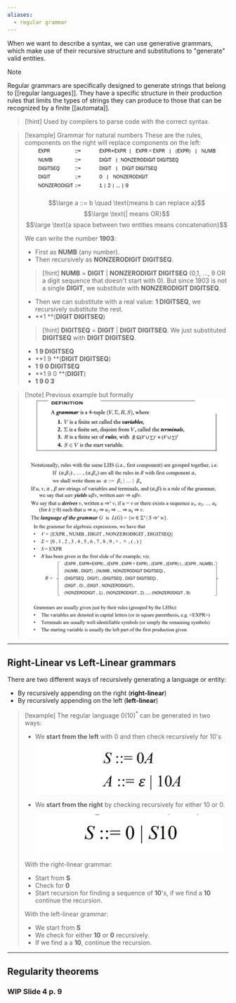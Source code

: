 ```yaml
---
aliases:
  - regular grammar
---
```

When we want to describe a syntax, we can use generative grammars, which make use of their recursive structure and substitutions to "generate" valid entities.

> [!note]
> Regular grammars are specifically designed to generate strings that belong to [[regular languages]]. They have a specific structure in their production rules that limits the types of strings they can produce to those that can be recognized by a finite [[automata]].

> [!hint]
> Used by compilers to parse code with the correct syntax.

> [!example] Grammar for natural numbers
> These are the rules, components on the right will replace components on the left:
> ![](../z_images/Pasted%20image%2020241117160130.png)
> 
> $$\large a ::= b \quad \text{means b can replace a}$$
> $$\large \text{| means OR}$$
> $$\large \text{a space between two entities means concatenation}$$
> 
> We can write the number **1903**:
> - First as **NUMB** (any number).
> - Then recursively as **NONZERODIGIT DIGITSEQ**.
> > [!hint]
> > **NUMB** = **DIGIT** | **NONZERODIGIT DIGITSEQ** (0,1, ..., 9 OR a digit sequence that doesn't start with 0).
> > But since 1903 is not a single **DIGIT**, we substitute with **NONZERODIGIT DIGITSEQ**.
> - Then we can substitute with a real value: **1 DIGITSEQ**, we recursively substitute the rest.
> - **1 **(**DIGIT DIGITSEQ**)
> > [!hint]
> > **DIGITSEQ** = **DIGIT** | **DIGIT DIGITSEQ**.
> > We just substituted **DIGITSEQ** with **DIGIT DIGITSEQ**.
> - **1 9 DIGITSEQ**
> - **1 9 **(**DIGIT DIGITSEQ**)
> - **1 9 0 DIGITSEQ**
> - **1 9 0 **(**DIGIT**)
> - **1 9 0 3**

> [!note] Previous example but formally
> ![](../z_images/Pasted%20image%2020241118110359.png)
> ![](../z_images/Pasted%20image%2020241118110415.png)

---

## Right-Linear vs Left-Linear grammars

There are two different ways of recursively generating a language or entity:

- By recursively appending on the right (**right-linear**)
- By recursively appending on the left (**left-linear**)

> [!example]
> The regular language $0(10)^*$ can be generated in two ways:
> - We **start from the left** with $0$ and then check recursively for $10$'s
>   
> 	![](../z_images/Pasted%20image%2020241119113011.png)
> 
> - We **start from the right** by checking recursively for either $10$ or $0$.
>   
>   ![](../z_images/Pasted%20image%2020241119113150.png)
>   
> With the right-linear grammar:
> - Start from **S**
> - Check for **0**
> - Start recursion for finding a sequence of **10**'s, if we find a **10** continue the recursion.
>   
> With the left-linear grammar:
> - We start from **S**
> - We check for either **10** or **0** recursively.
> - If we find a a **10**, continue the recursion.

---


## Regularity theorems

### WIP Slide 4 p. 9